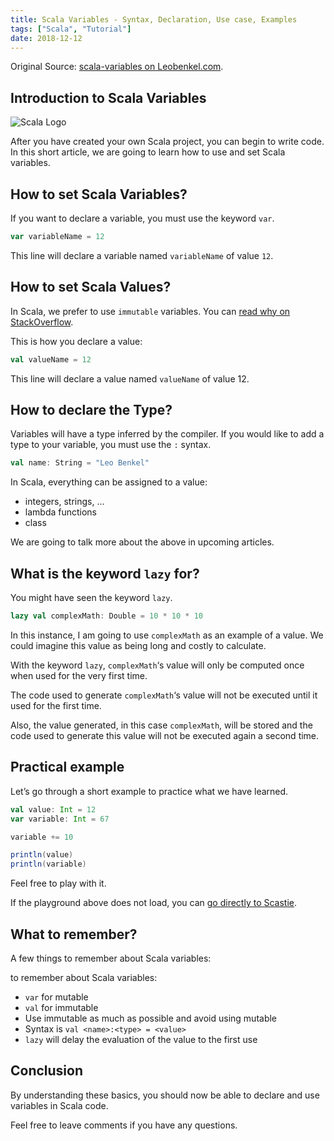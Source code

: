 ```yaml
---
title: Scala Variables - Syntax, Declaration, Use case, Examples
tags: ["Scala", "Tutorial"]
date: 2018-12-12
---
```


Original Source: [scala-variables on Leobenkel.com](https://leobenkel.com/2018/12/scala-variables/).

## Introduction to Scala Variables

![Scala Logo](/assets/scala_logo.png)

After you have created your own Scala project, you can begin to write code. In this short article, we are going to learn how to use and set Scala variables.

## How to set Scala Variables?

If you want to declare a variable, you must use the keyword `var`.

```Scala
var variableName = 12
```

This line will declare a variable named `variableName` of value `12`.

## How to set Scala Values?

In Scala, we prefer to use `immutable` variables. You can [read why on StackOverflow](https://stackoverflow.com/a/6489497/3357831).

This is how you declare a value:

```Scala
val valueName = 12
```

This line will declare a value named `valueName` of value 12.

## How to declare the Type?

Variables will have a type inferred by the compiler. If you would like to add a type to your variable, you must use the `:` syntax.

```Scala
val name: String = "Leo Benkel"
```

In Scala, everything can be assigned to a value:

* integers, strings, …
* lambda functions
* class

We are going to talk more about the above in upcoming articles.

## What is the keyword `lazy` for?

You might have seen the keyword `lazy`.

```Scala
lazy val complexMath: Double = 10 * 10 * 10
```

In this instance, I am going to use `complexMath` as an example of a value. We could imagine this value as being long and costly to calculate.

With the keyword `lazy`, `complexMath`‘s value will only be computed once when used for the very first time.

The code used to generate `complexMath`‘s value will not be executed until it used for the first time.

Also, the value generated, in this case `complexMath`, will be stored and the code used to generate this value will not be executed again a second time.

## Practical example

Let’s go through a short example to practice what we have learned.

```Scala
val value: Int = 12
var variable: Int = 67

variable += 10

println(value)
println(variable)
```

Feel free to play with it.

If the playground above does not load, you can [go directly to Scastie](https://scastie.scala-lang.org/Dedjz4JwRzqhV0Z36BZbcw).

## What to remember?

A few things to remember about Scala variables:

to remember about Scala variables:

* `var` for mutable
* `val` for immutable
* Use immutable as much as possible and avoid using mutable
* Syntax is `val <name>:<type> = <value>`
* `lazy` will delay the evaluation of the value to the first use

## Conclusion

By understanding these basics, you should now be able to declare and use variables in Scala code.

Feel free to leave comments if you have any questions.










